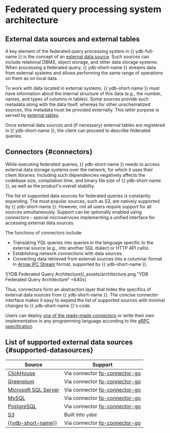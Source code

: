 # Federated query processing system architecture

## External data sources and external tables

A key element of the federated query processing system in {{ ydb-full-name }} is the concept of an [external data source](../datamodel/external_data_source.md). Such sources can include relational DBMS, object storage, and other data storage systems. When processing a federated query, {{ ydb-short-name }} streams data from external systems and allows performing the same range of operations on them as on local data.

To work with data located in external systems, {{ ydb-short-name }} must have information about the internal structure of this data (e.g., the number, names, and types of columns in tables). Some sources provide such metadata along with the data itself, whereas for other unschematized sources, this metadata must be provided externally. This latter purpose is served by [external tables](../datamodel/external_table.md).

Once external data sources and (if necessary) external tables are registered in {{ ydb-short-name }}, the client can proceed to describe federated queries.

## Connectors {#connectors}

While executing federated queries, {{ ydb-short-name }} needs to access external data storage systems over the network, for which it uses their client libraries. Including such dependencies negatively affects the codebase size, compilation time, and binary file size of {{ ydb-short-name }}, as well as the product's overall stability.

The list of supported data sources for federated queries is constantly expanding. The most popular sources, such as S3, are natively supported by {{ ydb-short-name }}. However, not all users require support for all sources simultaneously. Support can be optionally enabled using _connectors_ - special microservices implementing a unified interface for accessing external data sources.

The functions of connectors include:

* Translating YQL queries into queries in the language specific to the external source (e.g., into another SQL dialect or HTTP API calls).
* Establishing network connections with data sources.
* Converting data retrieved from external sources into a columnar format in [Arrow IPC Stream](https://arrow.apache.org/docs/format/Columnar.html#serialization-and-interprocess-communication-ipc) format, supported by {{ ydb-short-name }}.

![YDB Federated Query Architecture](_assets/architecture.png "YDB Federated Query Architecture" =640x)

Thus, connectors form an abstraction layer that hides the specifics of external data sources from {{ ydb-short-name }}. The concise connector interface makes it easy to expand the list of supported sources with minimal changes to {{ ydb-short-name }}'s code.

Users can deploy [one of the ready-made connectors](../../deploy/manual/connector.md) or write their own implementation in any programming language according to the [gRPC specification](https://github.com/ydb-platform/ydb/tree/main/ydb/library/yql/providers/generic/connector/api).

## List of supported external data sources {#supported-datasources}

| Source | Support |
|--------|---------|
| [ClickHouse](https://clickhouse.com/) | Via connector [fq-connector-go](../../deploy/manual/connector.md#fq-connector-go) |
| [Greenplum](https://www.greenplum.org/) | Via connector [fq-connector-go](../../deploy/manual/connector.md#fq-connector-go) |
| [Microsoft SQL Server](https://learn.microsoft.com/en-us/sql/?view=sql-server-ver16) | Via connector [fq-connector-go](../../deploy/manual/connector.md#fq-connector-go) |
| [MySQL](https://www.mysql.com/) | Via connector [fq-connector-go](../../deploy/manual/connector.md#fq-connector-go) |
| [PostgreSQL](https://www.postgresql.org/) | Via connector [fq-connector-go](../../deploy/manual/connector.md#fq-connector-go) |
| [S3](https://aws.amazon.com/ru/s3/) | Built into `ydbd` |
| [{{ydb-short-name}}](https://ydb.tech/) | Via connector [fq-connector-go](../../deploy/manual/connector.md#fq-connector-go) |
